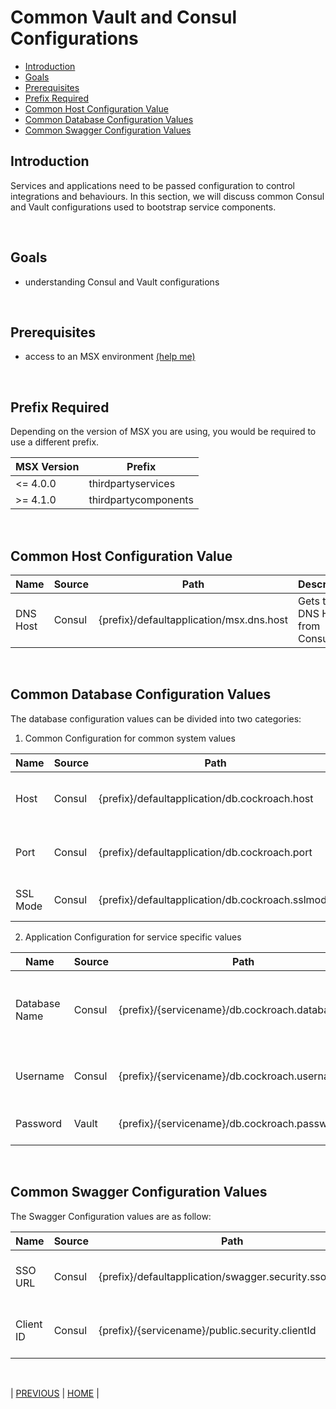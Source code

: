 # Common Vault and Consul Configurations

* [Introduction](#introduction)
* [Goals](#goals)
* [Prerequisites](#prerequisites)
* [Prefix Required](#prefix-required)
* [Common Host Configuration Value](#common-host-configuration-value)
* [Common Database Configuration Values](#common-database-configuration-values)
* [Common Swagger Configuration Values](#common-swagger-configuration-values)

## Introduction

Services and applications need to be passed configuration to control integrations and behaviours. In this section, we will discuss common Consul and Vault configurations used to bootstrap service components.

<br>

## Goals

* understanding Consul and Vault configurations

<br>

## Prerequisites

* access to an MSX environment [(help me)](../01-msx-developer-program-basics/02-getting-access-to-an-msx-environment.md)

<br>

## Prefix Required

Depending on the version of MSX you are using, you would be required to use a different prefix.

| MSX Version | Prefix               |
|-------------|----------------------|
| <= 4.0.0    | thirdpartyservices   |
| >= 4.1.0    | thirdpartycomponents |

<br>

## Common Host Configuration Value

|Name      | Source   | Path                                      | Description                   |
|----------|----------|-------------------------------------------|-------------------------------|
| DNS Host | Consul   | {prefix}/defaultapplication/msx.dns.host  | Gets the DNS Host from Consul |

<br>

## Common Database Configuration Values

The database configuration values can be divided into two categories:

1. Common Configuration for common system values

| Name    | Source | Path                                             | Description                     |
|---------|--------|--------------------------------------------------|---------------------------------|
|Host     | Consul | {prefix}/defaultapplication/db.cockroach.host    | Get the hostname from Consul    |
|Port     | Consul | {prefix}/defaultapplication/db.cockroach.port    | Get the port number from Consul |
|SSL Mode | Consul | {prefix}/defaultapplication/db.cockroach.sslmode | Get the SSL Mode from Consul    |

2. Application Configuration for service specific values

| Name          | Source | Path                                             | Description                                     |
|---------------|--------|--------------------------------------------------|-------------------------------------------------|
| Database Name | Consul | {prefix}/{servicename}/db.cockroach.databaseName | Get the name of database to be read from Consul |
| Username      | Consul | {prefix}/{servicename}/db.cockroach.username     | Get the username from Consul                    |
| Password      | Vault  | {prefix}/{servicename}/db.cockroach.password     | Get the password from Vault                     |

<br>

## Common Swagger Configuration Values

The Swagger Configuration values are as follow: 

| Name       | Source | Path                                                      | Description                    |
|------------|--------|-----------------------------------------------------------|--------------------------------|
| SSO URL    | Consul | {prefix}/defaultapplication/swagger.security.sso.baseUrl  | Gets the SSO URL from Consul   |
| Client ID  | Consul | {prefix}/{servicename}/public.security.clientId           | Get the client ID from Consul  |

<br>

| [PREVIOUS](10-accessing-logs-with-kibana.md) | [HOME](../index.md#msx-component-manager) |
